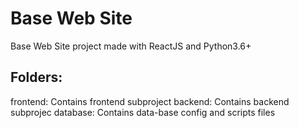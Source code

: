 # Base Web Site
Base Web Site project made with ReactJS and Python3.6+

## Folders:  
frontend: Contains frontend subproject 
backend: Contains backend subprojec
database: Contains data-base config and scripts files
